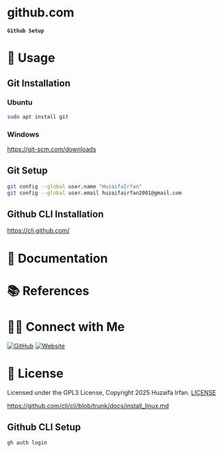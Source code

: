 # github.com
**`Github Setup`**

# 🚀 Usage

## Git Installation

### Ubuntu

```sh
sudo apt install git
```

### Windows

https://git-scm.com/downloads


## Git Setup

```sh
git config --global user.name "HuzaifaIrfan"
git config --global user.email huzaifairfan2001@gmail.com
```

## Github CLI Installation

https://cli.github.com/



# 📝 Documentation

# 📚 References


# 🤝🏻 Connect with Me

[![GitHub](https://img.shields.io/badge/Github-%23222.svg?style=for-the-badge&logo=github&logoColor=white)](https://github.com/HuzaifaIrfan/)
[![Website](https://img.shields.io/badge/Website-%23222.svg?style=for-the-badge&logo=google-chrome&logoColor==%234285F4)](https://www.huzaifairfan.com)

# 📜 License

Licensed under the GPL3 License, Copyright 2025 Huzaifa Irfan. [LICENSE](LICENSE)

https://github.com/cli/cli/blob/trunk/docs/install_linux.md

## Github CLI Setup

```sh
gh auth login
```
